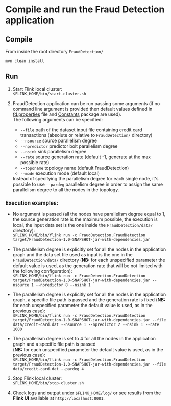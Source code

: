 # Compile and run the Fraud Detection application

## Compile
From inside the root directory `FraudDetection/`

`mvn clean install`

## Run
1. Start Flink local cluster: <br> `$FLINK_HOME/bin/start-cluster.sh`

2. FraudDetection application can be run passing some arguments (if no command line argument is provided then default values defined in [fd.properties](https://github.com/alefais/flink-applications/blob/master/FraudDetection/src/main/resources/frauddetection/fd.properties) file and [Constants](https://github.com/alefais/flink-applications/tree/master/FraudDetection/src/main/java/Constants) package are used). <br> The following arguments can be specified:<ul><li>`--file` path of the dataset input file containing credit card transactions (absolute or relative to `FraudDetection/` directory)</li><li>`--nsource` source parallelism degree</li><li>`--npredictor` predictor bolt parallelism degree</li><li>`--nsink` sink parallelism degree</li><li>`--rate` source generation rate (default -1, generate at the max possible rate)</li><li>`--toponame` topology name (default FraudDetection)</li><li>`--mode` execution mode (default local)</li></ul> Instead of specifying the parallelism degree for each single node, it's possible to use `--pardeg` parallelism degree in order to assign the same parallelism degree to all the nodes in the topology.

### Execution examples:
* No argument is passed (all the nodes have parallelism degree equal to 1, the source generation rate is the maximum possible, the execution is local, the input data set is the one inside the `FraudDetection/data/` directory): <br> `$FLINK_HOME/bin/flink run -c FraudDetection.FraudDetection target/FraudDetection-1.0-SNAPSHOT-jar-with-dependencies.jar`

* The parallelism degree is explicitly set for all the nodes in the application graph and the data set file used as input is the one in the `FraudDetection/data/` directory (<b>NB:</b> for each unspecified parameter the default value is used, as the generation rate that will be not limited with the following configuration): <br> `$FLINK_HOME/bin/flink run -c FraudDetection.FraudDetection target/FraudDetection-1.0-SNAPSHOT-jar-with-dependencies.jar --nsource 1 --npredictor 8 --nsink 1`

* The parallelism degree is explicitly set for all the nodes in the application graph, a specific file path is passed and the generation rate is fixed (<b>NB:</b> for each unspecified parameter the default value is used, as in the previous case): <br> `$FLINK_HOME/bin/flink run -c FraudDetection.FraudDetection target/FraudDetection-1.0-SNAPSHOT-jar-with-dependencies.jar --file data/credit-card.dat --nsource 1 --npredictor 2 --nsink 1 --rate 1000`

* The parallelism degree is set to 4 for all the nodes in the application graph and a specific file path is passed <br> (<b>NB:</b> for each unspecified parameter the default value is used, as in the previous case): <br> `$FLINK_HOME/bin/flink run -c FraudDetection.FraudDetection target/FraudDetection-1.0-SNAPSHOT-jar-with-dependencies.jar --file data/credit-card.dat --pardeg 4`

3. Stop Flink local cluster: <br> `$FLINK_HOME/bin/stop-cluster.sh`

4. Check logs and output under `$FLINK_HOME/log/` or see results from the <b>Flink UI</b> available at `http://localhost:8081`.